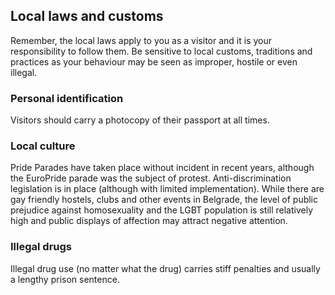 ## Local laws and customs

Remember, the local laws apply to you as a visitor and it is your responsibility to follow them. Be sensitive to local customs, traditions and practices as your behaviour may be seen as improper, hostile or even illegal.

### **Personal identification**

Visitors should carry a photocopy of their passport at all times.

### **Local culture**

Pride Parades have taken place without incident in recent years, although the EuroPride parade was the subject of protest. Anti-discrimination legislation is in place (although with limited implementation). While there are gay friendly hostels, clubs and other events in Belgrade, the level of public prejudice against homosexuality and the LGBT population is still relatively high and public displays of affection may attract negative attention.

### **Illegal drugs**

Illegal drug use (no matter what the drug) carries stiff penalties and usually a lengthy prison sentence.